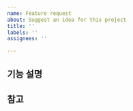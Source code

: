 ```yaml
---
name: Feature request
about: Suggest an idea for this project
title: ''
labels: ''
assignees: ''

---
```


## 기능 설명
<!-- 어떤 기능인지 설명합니다 -->


## 참고
<!-- 참고할 자료나 부연 설명이 필요하다면 적어둡니다. -->
